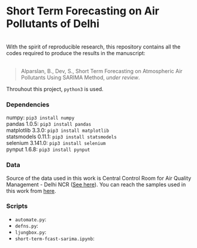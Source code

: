 # Short Term Forecasting on Air Pollutants of Delhi
<br>
With the spirit of reproducible research, this repository contains all the codes required to produce the results in the manuscript:
<br> <br>

> Alparslan, B., Dev, S., Short Term Forecasting on Atmospheric Air Pollutants Using SARIMA Method, *under review*.

Throuhout this project, `python3` is used.

### Dependencies

numpy: `pip3 install numpy`  
pandas 1.0.5: `pip3 install pandas` <br>
matplotlib 3.3.0: `pip3 install matplotlib` <br>
statsmodels 0.11.1: `pip3 install statsmodels` <br>
selenium 3.141.0: `pip3 install selenium` <br>
pynput 1.6.8: `pip3 install pynput `

### Data
Source of the data used in this work is Central Control Room for Air Quality Management - Delhi NCR ([See here](https://app.cpcbccr.com/ccr/#/caaqm-dashboard/caaqm-landing/caaqm-comparison-data)). You can reach the samples used in this work from [here](https://drive.google.com/drive/folders/1sIITvGDrgwuL7oD5GS2AbD_0d4TyzOYL?usp=sharing).

### Scripts
- `automate.py`: 
- `defns.py`: 
- `ljungbox.py`:
- `short-term-fcast-sarima.ipynb`:
